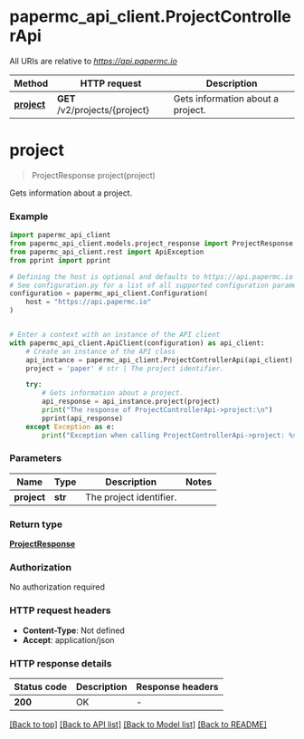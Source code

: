 # papermc_api_client.ProjectControllerApi

All URIs are relative to *https://api.papermc.io*

Method | HTTP request | Description
------------- | ------------- | -------------
[**project**](ProjectControllerApi.md#project) | **GET** /v2/projects/{project} | Gets information about a project.


# **project**
> ProjectResponse project(project)

Gets information about a project.

### Example


```python
import papermc_api_client
from papermc_api_client.models.project_response import ProjectResponse
from papermc_api_client.rest import ApiException
from pprint import pprint

# Defining the host is optional and defaults to https://api.papermc.io
# See configuration.py for a list of all supported configuration parameters.
configuration = papermc_api_client.Configuration(
    host = "https://api.papermc.io"
)


# Enter a context with an instance of the API client
with papermc_api_client.ApiClient(configuration) as api_client:
    # Create an instance of the API class
    api_instance = papermc_api_client.ProjectControllerApi(api_client)
    project = 'paper' # str | The project identifier.

    try:
        # Gets information about a project.
        api_response = api_instance.project(project)
        print("The response of ProjectControllerApi->project:\n")
        pprint(api_response)
    except Exception as e:
        print("Exception when calling ProjectControllerApi->project: %s\n" % e)
```



### Parameters


Name | Type | Description  | Notes
------------- | ------------- | ------------- | -------------
 **project** | **str**| The project identifier. | 

### Return type

[**ProjectResponse**](ProjectResponse.md)

### Authorization

No authorization required

### HTTP request headers

 - **Content-Type**: Not defined
 - **Accept**: application/json

### HTTP response details

| Status code | Description | Response headers |
|-------------|-------------|------------------|
**200** | OK |  -  |

[[Back to top]](#) [[Back to API list]](../README.md#documentation-for-api-endpoints) [[Back to Model list]](../README.md#documentation-for-models) [[Back to README]](../README.md)

